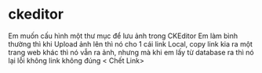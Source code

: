 # ckeditor
Em muốn cấu hình một thư mục để lưu ảnh trong CKEditor
Em làm bình thường thì khi Upload ảnh lên thì nó cho 1 cái link Local, copy link kia ra một trang web khác thì nó vẫn ra ảnh,
nhưng mà khi em lấy từ database ra thì nó lại lỗi không link không đúng < Chết Link>
